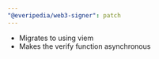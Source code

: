 ```yaml
---
"@everipedia/web3-signer": patch
---
```


- Migrates to using viem
- Makes the verify function asynchronous
